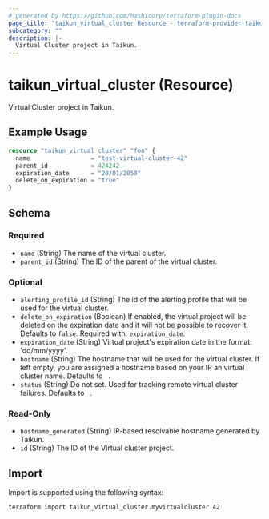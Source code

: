 ```yaml
---
# generated by https://github.com/hashicorp/terraform-plugin-docs
page_title: "taikun_virtual_cluster Resource - terraform-provider-taikun"
subcategory: ""
description: |-
  Virtual Cluster project in Taikun.
---
```


# taikun_virtual_cluster (Resource)

Virtual Cluster project in Taikun.

## Example Usage

```terraform
resource "taikun_virtual_cluster" "foo" {
  name                 = "test-virtual-cluster-42"
  parent_id            = 424242
  expiration_date      = "20/01/2050"
  delete_on_expiration = "true"
}
```

<!-- schema generated by tfplugindocs -->
## Schema

### Required

- `name` (String) The name of the virtual cluster.
- `parent_id` (String) The ID of the parent of the virtual cluster.

### Optional

- `alerting_profile_id` (String) The id of the alerting profile that will be used for the virtual cluster.
- `delete_on_expiration` (Boolean) If enabled, the virtual project will be deleted on the expiration date and it will not be possible to recover it. Defaults to `false`. Required with: `expiration_date`.
- `expiration_date` (String) Virtual project's expiration date in the format: 'dd/mm/yyyy'.
- `hostname` (String) The hostname that will be used for the virtual cluster. If left empty, you are assigned a hostname based on your IP an virtual cluster name. Defaults to ` `.
- `status` (String) Do not set. Used for tracking remote virtual cluster failures. Defaults to ` `.

### Read-Only

- `hostname_generated` (String) IP-based resolvable hostname generated by Taikun.
- `id` (String) The ID of the Virtual cluster project.

## Import

Import is supported using the following syntax:

```shell
terraform import taikun_virtual_cluster.myvirtualcluster 42
```
